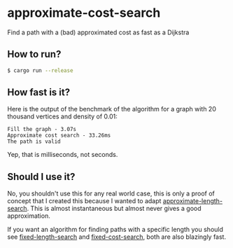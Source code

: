 # approximate-cost-search

Find a path with a (bad) approximated cost as fast as a Dijkstra

## How to run?

```sh
$ cargo run --release
```

## How fast is it?

Here is the output of the benchmark of the algorithm for a graph with 20 thousand vertices and density of 0.01:
```
Fill the graph - 3.07s
Approximate cost search - 33.26ms
The path is valid
```

Yep, that is milliseconds, not seconds.

## Should I use it?

No, you shouldn't use this for any real world case, this is only a proof of concept that I created this because I wanted to adapt [approximate-length-search](https://github.com/TiagoCavalcante/approximate-length-search). This is almost instantaneous but almost never gives a good approximation.

If you want an algorithm for finding paths with a specific length you should see [fixed-length-search](https://github.com/TiagoCavalcante/fixed-length-search) and [fixed-cost-search](https://github.com/TiagoCavalcante/fixed-cost-search), both are also blazingly fast.
